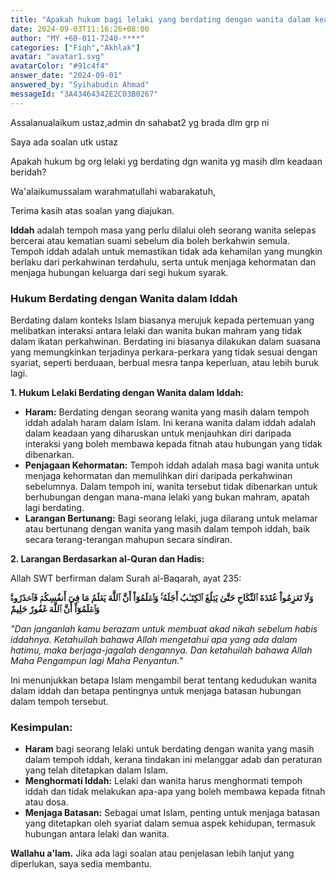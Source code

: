 ```yaml
---
title: "Apakah hukum bagi lelaki yang berdating dengan wanita dalam keadaan beridah?"
date: 2024-09-03T11:16:26+08:00
author: "MY +60-011-7240-****"
categories: ["Fiqh","Akhlak"]
avatar: "avatar1.svg"
avatarColor: "#91c4f4"
answer_date: "2024-09-01"
answered_by: "Syihabudin Ahmad"
messageId: "3A43464342E2C03B0267"
---
```


Assalanualaikum ustaz,admin dn sahabat2 yg brada dlm grp ni

Saya ada  soalan utk ustaz

Apakah hukum bg org lelaki yg berdating dgn wanita yg masih dlm keadaan beridah?

<!--more-->

Wa'alaikumussalam warahmatullahi wabarakatuh,

Terima kasih atas soalan yang diajukan. 

**Iddah** adalah tempoh masa yang perlu dilalui oleh seorang wanita selepas bercerai atau kematian suami sebelum dia boleh berkahwin semula. Tempoh iddah adalah untuk memastikan tidak ada kehamilan yang mungkin berlaku dari perkahwinan terdahulu, serta untuk menjaga kehormatan dan menjaga hubungan keluarga dari segi hukum syarak.

### Hukum Berdating dengan Wanita dalam Iddah

Berdating dalam konteks Islam biasanya merujuk kepada pertemuan yang melibatkan interaksi antara lelaki dan wanita bukan mahram yang tidak dalam ikatan perkahwinan. Berdating ini biasanya dilakukan dalam suasana yang memungkinkan terjadinya perkara-perkara yang tidak sesuai dengan syariat, seperti berduaan, berbual mesra tanpa keperluan, atau lebih buruk lagi.

**1. Hukum Lelaki Berdating dengan Wanita dalam Iddah:**

- **Haram:** Berdating dengan seorang wanita yang masih dalam tempoh iddah adalah haram dalam Islam. Ini kerana wanita dalam iddah adalah dalam keadaan yang diharuskan untuk menjauhkan diri daripada interaksi yang boleh membawa kepada fitnah atau hubungan yang tidak dibenarkan.
- **Penjagaan Kehormatan:** Tempoh iddah adalah masa bagi wanita untuk menjaga kehormatan dan memulihkan diri daripada perkahwinan sebelumnya. Dalam tempoh ini, wanita tersebut tidak dibenarkan untuk berhubungan dengan mana-mana lelaki yang bukan mahram, apatah lagi berdating.
- **Larangan Bertunang:** Bagi seorang lelaki, juga dilarang untuk melamar atau bertunang dengan wanita yang masih dalam tempoh iddah, baik secara terang-terangan mahupun secara sindiran.

**2. Larangan Berdasarkan al-Quran dan Hadis:**

Allah SWT berfirman dalam Surah al-Baqarah, ayat 235:

**وَلَا تَعۡزِمُواْ عُقۡدَةَ ٱلنِّكَاحِ حَتَّىٰ يَبۡلُغَ ٱلۡكِتَـٰبُ أَجَلَهُۥۚ وَٱعۡلَمُوٓاْ أَنَّ ٱللَّهَ يَعۡلَمُ مَا فِيٓ أَنفُسِكُمۡ فَٱحۡذَرُوهُۚ وَٱعۡلَمُوٓاْ أَنَّ ٱللَّهَ غَفُورٌ حَلِيمٌ**

_"Dan janganlah kamu berazam untuk membuat akad nikah sebelum habis iddahnya. Ketahuilah bahawa Allah mengetahui apa yang ada dalam hatimu, maka berjaga-jagalah dengannya. Dan ketahuilah bahawa Allah Maha Pengampun lagi Maha Penyantun."_

Ini menunjukkan betapa Islam mengambil berat tentang kedudukan wanita dalam iddah dan betapa pentingnya untuk menjaga batasan hubungan dalam tempoh tersebut.

### Kesimpulan:

- **Haram** bagi seorang lelaki untuk berdating dengan wanita yang masih dalam tempoh iddah, kerana tindakan ini melanggar adab dan peraturan yang telah ditetapkan dalam Islam.
- **Menghormati Iddah:** Lelaki dan wanita harus menghormati tempoh iddah dan tidak melakukan apa-apa yang boleh membawa kepada fitnah atau dosa.
- **Menjaga Batasan:** Sebagai umat Islam, penting untuk menjaga batasan yang ditetapkan oleh syariat dalam semua aspek kehidupan, termasuk hubungan antara lelaki dan wanita.

**Wallahu a'lam.** Jika ada lagi soalan atau penjelasan lebih lanjut yang diperlukan, saya sedia membantu.
